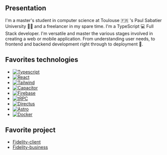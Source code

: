 ## Presentation
I'm a master's student in computer science at Toulouse 🇫🇷 's Paul Sabatier University 👨‍🎓 and a freelancer in my spare time. 
I'm a TypeScript 💻 Full Stack developer. I'm versatile and master the various stages involved in creating a web or mobile application. 
From understanding user needs, to frontend and backend development right through to deployment 🚀. 

## Favorites technologies
- [![Typescript](https://img.shields.io/badge/Typescript-gray?style=for-the-badge&logo=typescript)](https://www.typescriptlang.org/)
- [![React](https://img.shields.io/badge/Typescript-gray?style=for-the-badge&logo=typescript)](https://react.dev/)
- [![Tailwind](https://img.shields.io/badge/Tailwind-gray?style=for-the-badge&logo=tailwindcss)](https://tailwindcss.com/docs/overflow)
- [![Capacitor](https://img.shields.io/badge/Capacitor-gray?style=for-the-badge&logo=capacitor)](https://capacitorjs.com/)
- [![Firebase](https://img.shields.io/badge/Firebase-gray?style=for-the-badge&logo=firebase)](https://firebase.google.com/)
- [![tRPC](https://img.shields.io/badge/tRPC-gray?style=for-the-badge&logo=trpc)](https://trpc.io/docs)
- [![Directus](https://img.shields.io/badge/Directus-gray?style=for-the-badge&logo=directus)](https://docs.directus.io/)
- [![Astro](https://img.shields.io/badge/Astro-gray?style=for-the-badge&logo=astro)](https://docs.astro.build/fr/getting-started/)
- [![Docker](https://img.shields.io/badge/Docker-gray?style=for-the-badge&logo=docker)](https://www.docker.com/)

## Favorite project
- [Fidelity-client](https://github.com/BillyRonico412/fidelity-client)
- [Fidelity-business](https://github.com/BillyRonico412/fidelity-business)
